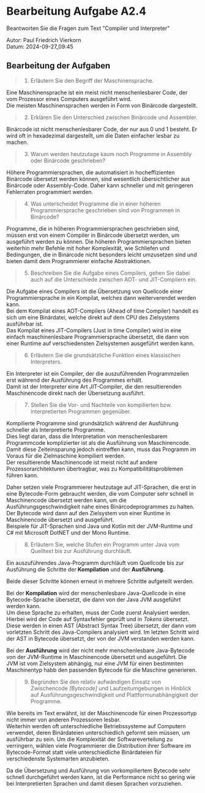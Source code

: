 # Bearbeitung Aufgabe A2.4

Beantworten Sie die Fragen zum Text "Compiler und Interpreter"

Autor: Paul Friedrich Vierkorn  
Datum: 2024-09-27_09:45

## Bearbeitung der Aufgaben

> 1. Erläutern Sie den Begriff der Maschinensprache.

Eine Maschinensprache ist ein meist nicht menschenlesbarer Code, der vom Prozessor eines Computers ausgeführt wird.  
Die meisten Maschinensprachen werden in Form von Binärcode dargestellt.

> 2. Erklären Sie den Unterschied zwischen Binärcode und Assembler.

Binärcode ist nicht menschenlesbarer Code, der nur aus 0 und 1 besteht.
Er wird oft in hexadezimal dargestellt, um die Daten einfacher lesbar zu machen.

> 3. Warum werden heutzutage kaum noch Programme in Assembly oder Binärcode geschrieben?

Höhere Programmiersprachen, die automatisiert in hocheffizienten Binärcode übersetzt werden können, sind wesentlich übersichtlicher aus Binärcode oder Assembly-Code.
Daher kann schneller und mit geringeren Fehlerraten programmiert werden.

> 4. Was unterscheidet Programme die in einer höheren Programmiersprache geschrieben sind von Program­men in Binärcode?

Programme, die in höheren Programmiersprachen geschrieben sind, müssen erst von einem Compiler in Binärcode übersetzt werden, um ausgeführt werden zu können.
Die höheren Programmiersprachen bieten weiterhin mehr Befehle mit hoher Komplexität, wie Schliefen und Bedingungen, die in Binärcode nicht besonders leicht umzusetzen sind und bieten damit dem Programmierer einfache Abstraktionen.

> 5. Beschreiben Sie die Aufgabe eines Compilers, gehen Sie dabei auch auf die Unterschiede zwischen AOT- und JIT-Compilern ein.

Die Aufgabe eines Compilers ist die Übersetzung von Quellcode einer Programmiersprache in ein Kompilat, welches dann weiterverendet werden kann.  
Bei dem Kompilat eines AOT-Compilers (Ahead of time Compiler) handelt es sich um eine Binärdatei, welche direkt auf dem CPU des Zielsystems ausführbar ist.  
Das Kompilat eines JIT-Compilers (Just in time Compiler) wird in eine einfach maschinenlesbare Programmiersprache übersetzt, die dann von einer Runtime auf verschiedensten Zielsystemen ausgeführt werden kann.

> 6. Erläutern Sie die grundsätzliche Funktion eines klassischen Interpreters.

Ein Interpreter ist ein Compiler, der die auszuführenden Programmzeilen erst während der Ausführung des Programmes erhält.  
Damit ist der Interpreter eine Art JIT-Compiler, die den resultierenden Maschinencode direkt nach der Übersetzung ausführt.

> 7. Stellen Sie die Vor- und Nachteile von kompilierten bzw. interpretierten Programmen gegenüber.

Kompilierte Programme sind grundsätzlich während der Ausführung schneller als Interpretierte Programme.  
Dies liegt daran, dass die Interpretation von menschenlesbarem Programmcode komplizierter ist als die Ausführung von Maschinencode.  
Damit diese Zeiteinsparung jedoch eintreffen kann, muss das Programm im Voraus für die Zielmaschine kompiliert werden.  
Der resultierende Maschinencode ist meist nicht auf andere Prozessorarchitekturen übertragbar, was zu Kompatibilitätsproblemen führen kann.

Daher setzen viele Programmierer heutzutage auf JIT-Sprachen, die erst in eine Bytecode-Form gebraucht werden, die vom Computer sehr schnell in Maschinencode übersetzt werden kann, um die Ausführungsgeschwindigkeit nahe eines Binärcodeprogrammes zu halten.
Der Bytecode wird dann auf den Zielsystem von einer Runtime in Maschinencode übersetzt und ausgeführt.  
Beispiele für JIT-Sprachen sind Java und Kotlin mit der JVM-Runtime und C# mit Microsoft DotNET und der Mono Runtime.

> 8. Erläutern Sie, welche Stufen ein Programm unter Java vom Quelltext bis zur Ausführung durch­läuft.

Ein auszuführendes Java-Programm durchläuft vom Quellcode bis zur Ausführung die Schritte der **Kompilation** und der **Ausführung**.

Beide dieser Schritte können erneut in mehrere Schritte aufgeteilt werden.

Bei der **Kompilation** wird der menschenlesbare Java-Quellcode in eine Bytecode-Sprache übersetzt, die dann von der Java JVM ausgeführt werden kann.  
Um diese Sprache zu erhalten, muss der Code zuerst Analysiert werden.
Hierbei wird der Code auf Syntaxfehler geprüft und in *Tokens* übersetzt.  
Diese werden in einen AST (Abstract Syntax Tree) übersetzt, der dann vom vorletzten Schritt des Java-Compilers analysiert wird.
Im letzten Schritt wird der AST in Bytecode übersetzt, der von der JVM verstanden werden kann.

Bei der **Ausführung** wird der nicht mehr menschenlesbare Java-Bytecode von der JVM-Runtime in Maschinencode übersetzt und ausgeführt.
Die JVM ist vom Zielsystem abhängig, nur eine JVM für einen bestimmten Maschinentyp habb den passenden Bytecode für die Maschine generieren.

> 9. Begründen Sie den relativ aufwändigen Einsatz von Zwischencode *\[Bytecode]* und Laufzeitumgebungen in Hinblick auf Ausführungsgeschwindigkeit und Plattformunabhängigkeit der Programme.

Wie bereits im Text erwähnt, ist der Maschinencode für einen Prozessortyp nicht immer von anderen Prozessoren lesbar.  
Weiterhin werden oft unterschiedliche Betriebssysteme auf Computern verwendet, deren Binärdateien unterschiedlich geformt sein müssen, um ausführbar zu sein.
Um die Komplexität der Softwareverteilung zu verringern, wählen viele Programmierer die Distribution ihrer Software im Bytecode-Format statt viele unterschiedliche Binärdateien für verschiedenste Systemarten anzubieten.

Da die Übersetzung und Ausführung von vorkompiliertem Bytecode sehr schnell durchgeführt werden kann, ist die Performance nicht so gering wie bei Interpretierten Sprachen und damit diesen Sprachen vorzuziehen.
